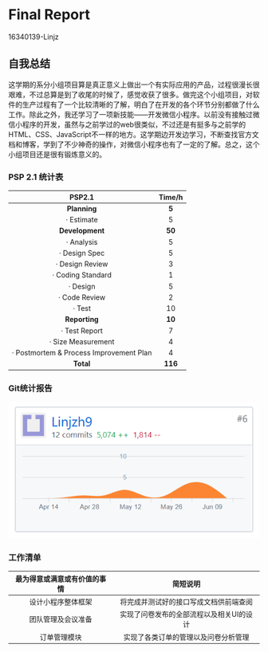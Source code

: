 # Final Report

16340139-Linjz

## 自我总结

这学期的系分小组项目算是真正意义上做出一个有实际应用的产品，过程很漫长很艰难，不过总算是到了收尾的时候了，感觉收获了很多。做完这个小组项目，对软件的生产过程有了一个比较清晰的了解，明白了在开发的各个环节分别都做了什么工作。除此之外，我还学习了一项新技能——开发微信小程序。以前没有接触过微信小程序的开发，虽然与之前学过的web很类似，不过还是有挺多与之前学的HTML、CSS、JavaScript不一样的地方。这学期边开发边学习，不断查找官方文档和博客，学到了不少神奇的操作，对微信小程序也有了一定的了解。总之，这个小组项目还是很有锻炼意义的。

### PSP 2.1 统计表

|                 PSP2.1                  | Time/h  |
| :-------------------------------------: | :-----: |
|              **Planning**               |  **5**  |
|               · Estimate                |    5    |
|             **Development**             | **50**  |
|               · Analysis                |    5    |
|              · Design Spec              |    5    |
|             · Design Review             |    3    |
|            · Coding Standard            |    1    |
|                · Design                 |    5    |
|              · Code Review              |    2    |
|                 · Test                  |   10    |
|              **Reporting**              | **10**  |
|              · Test Report              |    7    |
|           · Size Measurement            |    4    |
| · Postmortem & Process Improvement Plan |    4    |
|                **Total**                | **116** |

### Git统计报告

![](../../imgsrc/ljz_img/贡献图.png)

### 工作清单

| 最为得意或满意或有价值的事情 |                 简短说明                 |
| :--------------------------: | :--------------------------------------: |
|      设计小程序整体框架      |  将完成并测试好的接口写成文档供前端查阅  |
|      团队管理及会议准备      | 实现了问卷发布的全部流程以及相关UI的设计 |
|         订单管理模块         |   实现了各类订单的管理以及问卷分析管理   |

